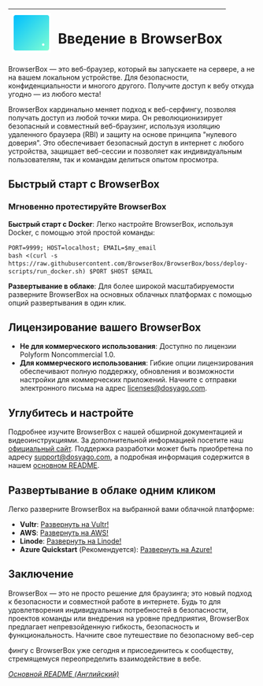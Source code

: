 | <img style="width:80px; height:80px;" src="https://raw.githubusercontent.com/BrowserBox/BrowserBox/boss/docs/icon.svg" alt="BrowserBox Logo 2023"> | <h1>Введение в BrowserBox</h1> |
|------|------|


BrowserBox — это веб-браузер, который вы запускаете на сервере, а не на вашем локальном устройстве. Для безопасности, конфиденциальности и многого другого. Получите доступ к вебу откуда угодно — из любого места!

BrowserBox кардинально меняет подход к веб-серфингу, позволяя получать доступ из любой точки мира. Он революционизирует безопасный и совместный веб-браузинг, используя изоляцию удаленного браузера (RBI) и защиту на основе принципа "нулевого доверия". Это обеспечивает безопасный доступ в интернет с любого устройства, защищает веб-сессии и позволяет как индивидуальным пользователям, так и командам делиться опытом просмотра.

## Быстрый старт с BrowserBox

### Мгновенно протестируйте BrowserBox

**Быстрый старт с Docker**: Легко настройте BrowserBox, используя Docker, с помощью этой простой команды:

```console
PORT=9999; HOST=localhost; EMAIL=$my_email
bash <(curl -s https://raw.githubusercontent.com/BrowserBox/BrowserBox/boss/deploy-scripts/run_docker.sh) $PORT $HOST $EMAIL
```

**Развертывание в облаке**: Для более широкой масштабируемости разверните BrowserBox на основных облачных платформах с помощью опций развертывания в один клик.

## Лицензирование вашего BrowserBox

- **Не для коммерческого использования**: Доступно по лицензии Polyform Noncommercial 1.0.
- **Для коммерческого использования**: Гибкие опции лицензирования обеспечивают полную поддержку, обновления и возможности настройки для коммерческих приложений. Начните с отправки электронного письма на адрес licenses@dosyago.com.

## Углубитесь и настройте

Подробнее изучите BrowserBox с нашей обширной документацией и видеоинструкциями. За дополнительной информацией посетите наш [официальный сайт](https://dosyago.com). Поддержка разработки может быть приобретена по адресу support@dosyago.com, а подробная информация содержится в нашем [основном README](https://github.com/BrowserBox/BrowserBox).

## Развертывание в облаке одним кликом

Легко разверните BrowserBox на выбранной вами облачной платформе:

- **Vultr**: [Развернуть на Vultr!](https://my.vultr.com/deploy?marketplace_app=browserbox&marketplace_vendor_username=DOSYAGO&_gl=1*66yk24*_ga*NDY0MTUzODIzLjE2OTM0Nzg4MDA.*_ga_K6536FHN4D*MTcwNTM3NzY0NS40NC4xLjE3MDUzNzgyMzMuMjguMC4w)
- **AWS**: [Развернуть на AWS!](https://us-east-1.console.aws.amazon.com/cloudformation/home#/stacks/quickcreate?stackName=My-BrowserBox&templateURL=https://dosyago-external.s3.us-west-1.amazonaws.com/cloud-formation-template.yaml)
- **Linode**: [Развернуть на Linode!](https://cloud.linode.com/linodes/create?type=StackScripts&subtype=Community&stackScriptID=1279678)
- **Azure Quickstart** (Рекомендуется): [Развернуть на Azure!](https://portal.azure.com/#create/Microsoft.Template/uri/https%3A%2F%2Fraw.githubusercontent.com%2FAzure%2Fazure-quickstart-templates%2Fmaster%2Fapplication-workloads%2Fdosyago%2Fbrowserbox%2Fazuredeploy.json/createUIDefinitionUri/https%3A%2F%2Fraw.githubusercontent.com%2FAzure%2Fazure-quickstart-templates%2Fmaster%2Fapplication-workloads%2Fdosyago%2Fbrowserbox%2FcreateUiDefinition.json)

## Заключение

BrowserBox — это не просто решение для браузинга; это новый подход к безопасности и совместной работе в интернете. Будь то для удовлетворения индивидуальных потребностей в безопасности, проектов команды или внедрения на уровне предприятия, BrowserBox предлагает непревзойденную гибкость, безопасность и функциональность. Начните свое путешествие по безопасному веб-сер

фингу с BrowserBox уже сегодня и присоединитесь к сообществу, стремящемуся переопределить взаимодействие в вебе.

*[Основной README (Английский)](https://github.com/BrowserBox/BrowserBox?tab=readme-ov-file#browserbox-)*

